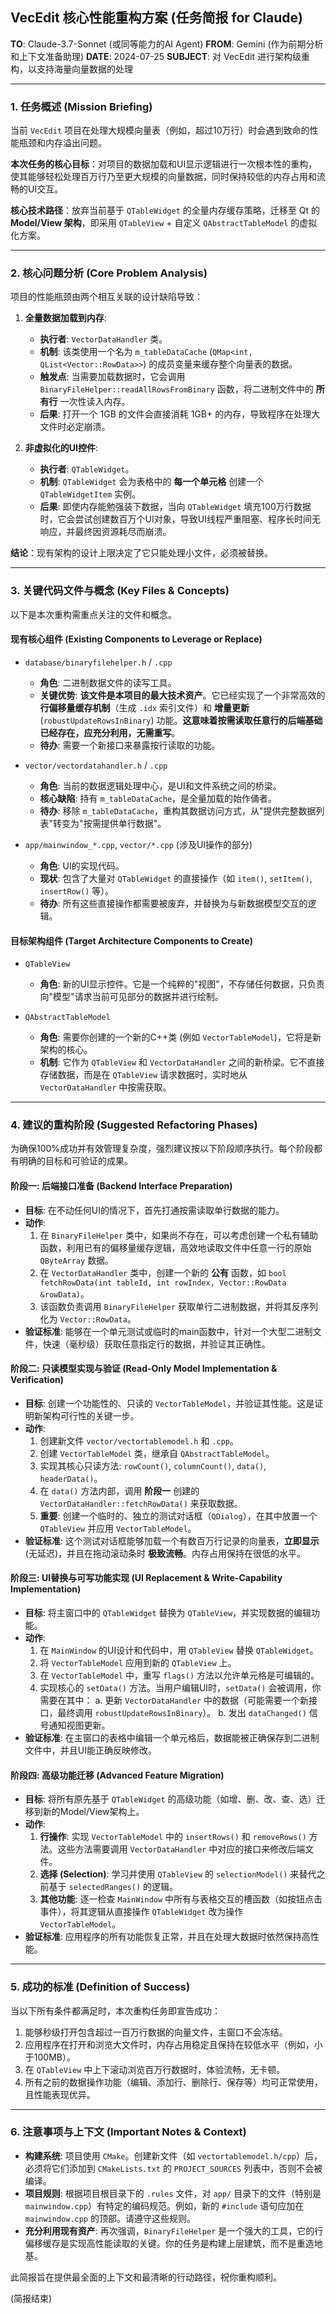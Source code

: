 ## VecEdit 核心性能重构方案 (任务简报 for Claude)

**TO**: Claude-3.7-Sonnet (或同等能力的AI Agent)
**FROM**: Gemini (作为前期分析和上下文准备助理)
**DATE**: 2024-07-25
**SUBJECT**: 对 VecEdit 进行架构级重构，以支持海量向量数据的处理

---

### 1. 任务概述 (Mission Briefing)

当前 `VecEdit` 项目在处理大规模向量表（例如，超过10万行）时会遇到致命的性能瓶颈和内存溢出问题。

**本次任务的核心目标**：对项目的数据加载和UI显示逻辑进行一次根本性的重构，使其能够轻松处理百万行乃至更大规模的向量数据，同时保持较低的内存占用和流畅的UI交互。

**核心技术路径**：放弃当前基于 `QTableWidget` 的全量内存缓存策略，迁移至 Qt 的 **Model/View 架构**，即采用 `QTableView` + 自定义 `QAbstractTableModel` 的虚拟化方案。

---

### 2. 核心问题分析 (Core Problem Analysis)

项目的性能瓶颈由两个相互关联的设计缺陷导致：

1. **全量数据加载到内存**:
    * **执行者**: `VectorDataHandler` 类。
    * **机制**: 该类使用一个名为 `m_tableDataCache` (`QMap<int, QList<Vector::RowData>>`) 的成员变量来缓存整个向量表的数据。
    * **触发点**: 当需要加载数据时，它会调用 `BinaryFileHelper::readAllRowsFromBinary` 函数，将二进制文件中的 **所有行** 一次性读入内存。
    * **后果**: 打开一个 1GB 的文件会直接消耗 1GB+ 的内存，导致程序在处理大文件时必定崩溃。

2. **非虚拟化的UI控件**:
    * **执行者**: `QTableWidget`。
    * **机制**: `QTableWidget` 会为表格中的 **每一个单元格** 创建一个 `QTableWidgetItem` 实例。
    * **后果**: 即使内存能勉强装下数据，当向 `QTableWidget` 填充100万行数据时，它会尝试创建数百万个UI对象，导致UI线程严重阻塞、程序长时间无响应，并最终因资源耗尽而崩溃。

**结论**：现有架构的设计上限决定了它只能处理小文件，必须被替换。

---

### 3. 关键代码文件与概念 (Key Files & Concepts)

以下是本次重构需重点关注的文件和概念。

#### **现有核心组件 (Existing Components to Leverage or Replace)**

* `database/binaryfilehelper.h` / `.cpp`
  * **角色**: 二进制数据文件的读写工具。
  * **关键优势**: **该文件是本项目的最大技术资产**。它已经实现了一个非常高效的 **行偏移量缓存机制**（生成 `.idx` 索引文件）和 **增量更新** (`robustUpdateRowsInBinary`) 功能。**这意味着按需读取任意行的后端基础已经存在，应充分利用，无需重写**。
  * **待办**: 需要一个新接口来暴露按行读取的功能。

* `vector/vectordatahandler.h` / `.cpp`
  * **角色**: 当前的数据逻辑处理中心，是UI和文件系统之间的桥梁。
  * **核心缺陷**: 持有 `m_tableDataCache`，是全量加载的始作俑者。
  * **待办**: 移除 `m_tableDataCache`，重构其数据访问方式，从"提供完整数据列表"转变为"按需提供单行数据"。

* `app/mainwindow_*.cpp`, `vector/*.cpp` (涉及UI操作的部分)
  * **角色**: UI的实现代码。
  * **现状**: 包含了大量对 `QTableWidget` 的直接操作（如 `item()`, `setItem()`, `insertRow()` 等）。
  * **待办**: 所有这些直接操作都需要被废弃，并替换为与新数据模型交互的逻辑。

#### **目标架构组件 (Target Architecture Components to Create)**

* `QTableView`
  * **角色**: 新的UI显示控件。它是一个纯粹的"视图"，不存储任何数据，只负责向"模型"请求当前可见部分的数据并进行绘制。

* `QAbstractTableModel`
  * **角色**: 需要你创建的一个新的C++类 (例如 `VectorTableModel`)，它将是新架构的核心。
  * **机制**: 它作为 `QTableView` 和 `VectorDataHandler` 之间的新桥梁。它不直接存储数据，而是在 `QTableView` 请求数据时，实时地从 `VectorDataHandler` 中按需获取。

---

### 4. 建议的重构阶段 (Suggested Refactoring Phases)

为确保100%成功并有效管理复杂度，强烈建议按以下阶段顺序执行。每个阶段都有明确的目标和可验证的成果。

#### **阶段一: 后端接口准备 (Backend Interface Preparation)**

* **目标**: 在不动任何UI的情况下，首先打通按需读取单行数据的能力。
* **动作**:
    1. 在 `BinaryFileHelper` 类中，如果尚不存在，可以考虑创建一个私有辅助函数，利用已有的偏移量缓存逻辑，高效地读取文件中任意一行的原始 `QByteArray` 数据。
    2. 在 `VectorDataHandler` 类中，创建一个新的 **公有** 函数，如 `bool fetchRowData(int tableId, int rowIndex, Vector::RowData &rowData)`。
    3. 该函数负责调用 `BinaryFileHelper` 获取单行二进制数据，并将其反序列化为 `Vector::RowData`。
* **验证标准**: 能够在一个单元测试或临时的main函数中，针对一个大型二进制文件，快速（毫秒级）获取任意指定行的数据，并验证其正确性。

#### **阶段二: 只读模型实现与验证 (Read-Only Model Implementation & Verification)**

* **目标**: 创建一个功能性的、只读的 `VectorTableModel`，并验证其性能。这是证明新架构可行性的关键一步。
* **动作**:
    1. 创建新文件 `vector/vectortablemodel.h` 和 `.cpp`。
    2. 创建 `VectorTableModel` 类，继承自 `QAbstractTableModel`。
    3. 实现其核心只读方法: `rowCount()`, `columnCount()`, `data()`, `headerData()`。
    4. 在 `data()` 方法内部，调用 **阶段一** 创建的 `VectorDataHandler::fetchRowData()` 来获取数据。
    5. **重要**: 创建一个临时的、独立的测试对话框（`QDialog`），在其中放置一个 `QTableView` 并应用 `VectorTableModel`。
* **验证标准**: 这个测试对话框能够加载一个有数百万行记录的向量表，**立即显示** (无延迟)，并且在拖动滚动条时 **极致流畅**。内存占用保持在很低的水平。

#### **阶段三: UI替换与可写功能实现 (UI Replacement & Write-Capability Implementation)**

* **目标**: 将主窗口中的 `QTableWidget` 替换为 `QTableView`，并实现数据的编辑功能。
* **动作**:
    1. 在 `MainWindow` 的UI设计和代码中，用 `QTableView` 替换 `QTableWidget`。
    2. 将 `VectorTableModel` 应用到新的 `QTableView` 上。
    3. 在 `VectorTableModel` 中，重写 `flags()` 方法以允许单元格是可编辑的。
    4. 实现核心的 `setData()` 方法。当用户编辑UI时，`setData()` 会被调用，你需要在其中：
        a. 更新 `VectorDataHandler` 中的数据（可能需要一个新接口，最终调用 `robustUpdateRowsInBinary`）。
        b. 发出 `dataChanged()` 信号通知视图更新。
* **验证标准**: 在主窗口的表格中编辑一个单元格后，数据能被正确保存到二进制文件中，并且UI能正确反映修改。

#### **阶段四: 高级功能迁移 (Advanced Feature Migration)**

* **目标**: 将所有原先基于 `QTableWidget` 的高级功能（如增、删、改、查、选）迁移到新的Model/View架构上。
* **动作**:
    1. **行操作**: 实现 `VectorTableModel` 中的 `insertRows()` 和 `removeRows()` 方法。这些方法需要调用 `VectorDataHandler` 中对应的接口来修改后端文件。
    2. **选择 (Selection)**: 学习并使用 `QTableView` 的 `selectionModel()` 来替代之前基于 `selectedRanges()` 的逻辑。
    3. **其他功能**: 逐一检查 `MainWindow` 中所有与表格交互的槽函数（如按钮点击事件），将其逻辑从直接操作 `QTableWidget` 改为操作 `VectorTableModel`。
* **验证标准**: 应用程序的所有功能恢复正常，并且在处理大数据时依然保持高性能。

---

### 5. 成功的标准 (Definition of Success)

当以下所有条件都满足时，本次重构任务即宣告成功：

1. 能够秒级打开包含超过一百万行数据的向量文件，主窗口不会冻结。
2. 应用程序在打开和浏览大文件时，内存占用稳定且保持在较低水平（例如，小于100MB）。
3. 在 `QTableView` 中上下滚动浏览百万行数据时，体验流畅，无卡顿。
4. 所有之前的数据操作功能（编辑、添加行、删除行、保存等）均可正常使用，且性能表现优异。

---

### 6. 注意事项与上下文 (Important Notes & Context)

* **构建系统**: 项目使用 `CMake`。创建新文件（如 `vectortablemodel.h/cpp`）后，必须将它们添加到 `CMakeLists.txt` 的 `PROJECT_SOURCES` 列表中，否则不会被编译。
* **项目规则**: 根据项目根目录下的 `.rules` 文件，对 `app/` 目录下的文件（特别是 `mainwindow.cpp`）有特定的编码规范。例如，新的 `#include` 语句应加在 `mainwindow.cpp` 的顶部。请遵守这些规则。
* **充分利用现有资产**: 再次强调，`BinaryFileHelper` 是一个强大的工具，它的行偏移缓存是实现高性能读取的关键。你的任务是构建上层建筑，而不是重造地基。

此简报旨在提供最全面的上下文和最清晰的行动路径，祝你重构顺利。

(简报结束)
